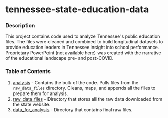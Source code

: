 # tennessee-state-education-data

### Description

This project contains code used to analyze Tennessee's public education files. The files were cleaned and combined to build longitudinal datasets to provide education leaders in Tennessee insight into school performance. Proprietary PowerPoint (not available here) was created with the narrative of the educational landscape pre- and post-COVID. 

### Table of Contents
1. [analysis](https://github.com/nicolejeong/tennessee-state-education-data/tree/main/analysis) - Contains the bulk of the code. Pulls files from the `raw_data_files` directory. Cleans, maps, and appends all the files to prepare them for analysis. 
2. [raw_data_files](https://github.com/nicolejeong/tennessee-state-education-data/tree/main/raw_data_files) - Directory that stores all the raw data downloaded from the state website.
3. [data_for_analysis](https://github.com/nicolejeong/tennessee-state-education-data/tree/main/data_for_analysis) - Directory that contains final raw files.
